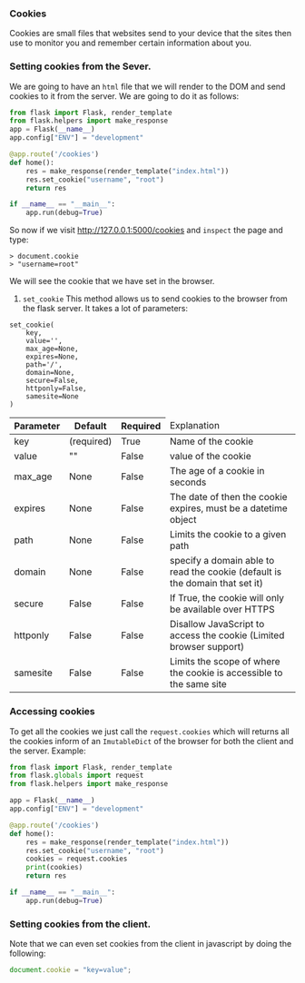 ### Cookies

Cookies are small files that websites send to your device that the sites then use to monitor you and remember certain information about you.

### Setting cookies from the Sever.

We are going to have an `html` file that we will render to the DOM and send cookies to it from the server. We are going to do it as follows:

```py
from flask import Flask, render_template
from flask.helpers import make_response
app = Flask(__name__)
app.config["ENV"] = "development"

@app.route('/cookies')
def home():
    res = make_response(render_template("index.html"))
    res.set_cookie("username", "root")
    return res

if __name__ == "__main__":
    app.run(debug=True)
```

So now if we visit http://127.0.0.1:5000/cookies and `inspect` the page and type:

```
> document.cookie
> "username=root"
```

We will see the cookie that we have set in the browser.

1. `set_cookie`
   This method allows us to send cookies to the browser from the flask server. It takes a lot of parameters:

```
set_cookie(
    key,
    value='',
    max_age=None,
    expires=None,
    path='/',
    domain=None,
    secure=False,
    httponly=False,
    samesite=None
)
```

   <table>
      <thead>
        <tr>
          <th>Parameter</th>
          <th>Default</th>
          <th>Required</th>
          <td>Explanation</td>
        </tr>
      </thead>
      <tbody>
        <tr>
          <td>key</td>
          <td>(required)</td>
          <td>True</td>
          <td>Name of the cookie</td>
        </tr>
        <tr>
          <td>value</td>
          <td>""</td>
          <td>False</td>
          <td>value of the cookie</td>
        </tr>
        <tr>
          <td>max_age</td>
          <td>None</td>
          <td>False</td>
          <td>The age of a cookie in seconds</td>
        </tr>
        <tr>
          <td>expires</td>
          <td>None</td>
          <td>False</td>
          <td>The date of then the cookie expires, must be a datetime object</td>
        </tr>
        <tr>
          <td>path</td>
          <td>None</td>
          <td>False</td>
          <td>Limits the cookie to a given path</td>
        </tr>
        <tr>
          <td>domain</td>
          <td>None</td>
          <td>False</td>
          <td>specify a domain able to read the cookie (default is the domain that set it)</td>
        </tr>
        <tr>
          <td>secure</td>
          <td>False</td>
          <td>False</td>
          <td>If True, the cookie will only be available over HTTPS</td>
        </tr>
        <tr>
          <td>httponly</td>
          <td>False</td>
          <td>False</td>
          <td>Disallow JavaScript to access the cookie (Limited browser support)</td>
        </tr>
        <tr>
          <td>samesite</td>
          <td>False</td>
          <td>False</td>
          <td>Limits the scope of where the cookie is accessible to the same site</td>
        </tr>
      </tbody>
    </table>

### Accessing cookies

To get all the cookies we just call the `request.cookies` which will returns all the cookies inform of an `ImutableDict` of the browser for both the client and the server. Example:

```python
from flask import Flask, render_template
from flask.globals import request
from flask.helpers import make_response

app = Flask(__name__)
app.config["ENV"] = "development"

@app.route('/cookies')
def home():
    res = make_response(render_template("index.html"))
    res.set_cookie("username", "root")
    cookies = request.cookies
    print(cookies)
    return res

if __name__ == "__main__":
    app.run(debug=True)
```

### Setting cookies from the client.

Note that we can even set cookies from the client in javascript by doing the following:

```js
document.cookie = "key=value";
```
